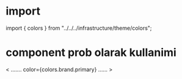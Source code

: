 # import

import { colors } from "../../../infrastructure/theme/colors";

# component prob olarak kullanimi

< ....... color={colors.brand.primary} ...... >

